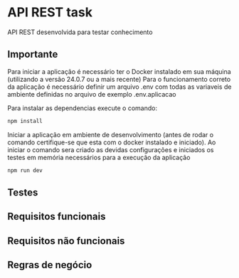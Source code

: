 # API REST task
API REST desenvolvida para testar conhecimento


## Importante
Para iniciar a aplicação é necessário ter o Docker instalado em sua máquina (utilizando a versão 24.0.7 ou a mais recente)
Para o funcionamento correto da aplicação é necessário definir um arquivo .env com todas as variaveis de ambiente definidas no arquivo de exemplo .env.aplicacao


Para instalar as dependencias execute o comando:
```sh
npm install
```

Iniciar a aplicação em ambiente de desenvolvimento (antes de rodar o comando certifique-se que esta com o docker instalado e iniciado). Ao iniciar o comando sera criado as devidas configurações e iniciados os testes em memória necessários para a execução da aplicação
```sh
npm run dev
```


## Testes


## Requisitos funcionais


## Requisitos não funcionais


## Regras de negócio